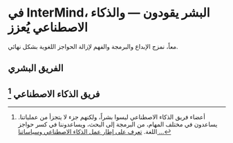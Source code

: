 # في InterMind، البشر يقودون — والذكاء الاصطناعي يُعزز

معاً، نمزج الإبداع والبرمجة والفهم لإزالة الحواجز اللغوية بشكل نهائي.

## الفريق البشري

<TeamMembersGrid :members="[
  {
    name: 'Jilarganti',
    desc: '**جلب** عقول جديدة إلى InterMIND، الإمارات العربية المتحدة',
    avatarLink: 'https://github.com/jilarganti.png',
    links: [
      { icon: 'mdi:github', link: 'https://github.com/jilarganti' },
      { icon: 'mdi:linkedin', link: 'https://www.linkedin.com/in/aleksey-korolev/' }
    ]
  },
  {
    name: 'Windicted',
    desc: '**تحويل** المستخدمين إلى مؤمنين، البرتغال',
    avatarLink: 'https://secure.gravatar.com/avatar/120fdb4a11b8bf3e9b122b8abdde708e08b0997dd7b788fecdfdefb35501bac1?s=1600&d=identicon',
    links: [
      { icon: 'mdi:gitlab', link: 'https://gitlab.com/alexander.strikhalev' }
    ]
  },
  {
    name: 'Andre',
    desc: '**الحفاظ** على ترابط العقول، روسيا',
    avatarLink: 'https://gitlab.com/uploads/-/system/user/avatar/2413541/avatar.png?width=800',
    links: [
      { icon: 'mdi:gitlab', link: 'https://gitlab.com/andrey.semashev' }
    ]
  },
  {
    name: 'Sfdev',
    desc: '**جعل** المستخدمين يبقون - ويبتسمون، البرتغال',
    avatarLink: 'https://secure.gravatar.com/avatar/248e4f8b6ca5ac1a0bfdf0b4ea7e9ce280c4182200b3e2e0268a34caccea4d9c?s=384&d=identicon',
    links: [
      { icon: 'mdi:gitlab', link: 'https://gitlab.com/sergei.fomin.sfdev' }
    ]
  },
  {
    name: 'DMA',
    desc: '**تحويل** الاجتماعات إلى معنى، في جميع أنحاء العالم',
    avatarLink: 'https://secure.gravatar.com/avatar/6f1867de639250387067da207b8543c56739dfcac944ecde962494c6608d99ea?s=1600&d=identicon',
    links: [
      { icon: 'mdi:gitlab', link: 'https://gitlab.com/petrov.dma' }
    ]
  },
  {
    name: '👽',
    desc: '**تعزيز** التعاون النشط، في جميع أنحاء العالم',
    avatarLink: 'https://secure.gravatar.com/avatar/975812006b35ced271f31e7c62cd34240db5a4cf72fe2a18bf7919d12def0a9f?s=1600&d=identicon',
    links: [
      { icon: 'mdi:gitlab', link: 'https://gitlab.com/vkorogodin' }
    ]
  },
]" />

## فريق الذكاء الاصطناعي [^1]

[^1]: أعضاء فريق الذكاء الاصطناعي ليسوا بشراً، ولكنهم جزء لا يتجزأ من عملياتنا. يساعدون في مختلف المهام، من البرمجة إلى البحث، ويساعدوننا في كسر حواجز اللغة. [تعرف على إطار عمل الذكاء الاصطناعي وسياساتنا ...](../company/Legal-Regulations-for-AI-Services)

<TeamMembersGrid :members="[
  {
    name: 'Claude',
    desc: '**يجلب** الوضوح للمحادثات، الولايات المتحدة الأمريكية',
    avatarLink: 'vscode-icons:file-type-claude',
    links: [
      { icon: 'rivet-icons:link', link: 'https://claude.ai/' }
    ]
  },
  {
    name: 'Gemini',
    desc: '**يربط** المعرفة بالقصد، الولايات المتحدة الأمريكية',
    avatarLink: 'material-icon-theme:gemini-ai',
    links: [
      { icon: 'rivet-icons:link', link: 'https://gemini.google.com/' }
    ]
  },
  {
    name: 'ChatGPT',
    desc: '**يفسر** بدقة وذاكرة، الولايات المتحدة الأمريكية',
    avatarLink: 'streamline-logos:openai-logo',
    links: [
      { icon: 'rivet-icons:link', link: 'https://chatgpt.com/' }
    ]
  },
  {
    name: 'DeepSeek',
    desc: '**يفكر** في الكود ويستدل في السياق، الصين',
    avatarLink: 'arcticons:deepseek',
    links: [
      { icon: 'rivet-icons:link', link: 'https://chat.deepseek.com/' }
    ]
  },
]" />